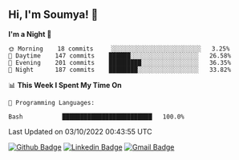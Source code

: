 ## Hi, I'm Soumya! 👋

<!--START_SECTION:waka-->
**I'm a Night 🦉** 

```text
🌞 Morning    18 commits     ░░░░░░░░░░░░░░░░░░░░░░░░░   3.25% 
🌆 Daytime    147 commits    ██████░░░░░░░░░░░░░░░░░░░   26.58% 
🌃 Evening    201 commits    █████████░░░░░░░░░░░░░░░░   36.35% 
🌙 Night      187 commits    ████████░░░░░░░░░░░░░░░░░   33.82%

```


📊 **This Week I Spent My Time On** 

```text
💬 Programming Languages: 

Bash           █████████████████████████   100.0%
```


 Last Updated on 03/10/2022 00:43:55 UTC
<!--END_SECTION:waka-->

[![Github Badge](https://img.shields.io/badge/-rubyruins-grey?style=for-the-badge&logo=github&logoColor=white&link=https://github.com/rubyruins/)](https://www.github.com/rubyruins/) 
[![Linkedin Badge](https://img.shields.io/badge/-Soumya%20Parekh-0072b1?style=for-the-badge&logo=Linkedin&logoColor=white&link=https://www.linkedin.com/in/Soumya-Parekh/)](https://www.linkedin.com/in/Soumya-Parekh/) 
[![Gmail Badge](https://img.shields.io/badge/-soumyaparekh.me@gmail.com-c14438?style=for-the-badge&logo=Gmail&logoColor=white&link=mailto:soumyaparekh.me@gmail.com)](mailto:soumyaparekh.me@gmail.com) 
